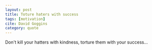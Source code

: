 ```yaml
---
layout: post
title: Toture haters with success
tags: [motivation]
cite: David Goggins
category: quote
---
```


Don't kill your hatters with kindness, torture them with your success...
